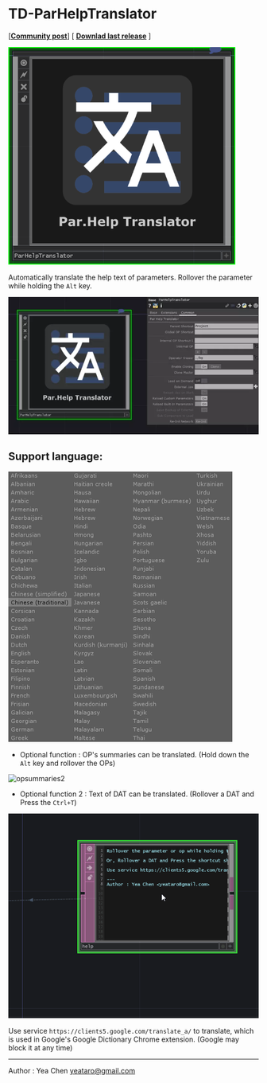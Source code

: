 # TD-ParHelpTranslator
 [[**Community post**](https://derivative.ca/community-post/asset/parhelp-translator/)] [ [**Downlad last release**](https://github.com/yeataro/TD-ParHelpTranslator/releases/latest/download/TD_ParHelpTranslator.tox) ]

![](img/icon.png)

Automatically translate the help text of parameters. Rollover the parameter while holding the `Alt` key.

![](img/rec1.webp)


## Support language:

![](img/sc2_cr.png)

- Optional function : OP's summaries can be translated. (Hold down the `Alt` key and rollover the OPs)

![opsummaries2](https://user-images.githubusercontent.com/13723054/111761837-4d3d2400-88db-11eb-8e18-8304641c9982.gif)

- Optional function 2 : Text of DAT can be translated. (Rollover a DAT and Press the `Ctrl+T`)

![](img/textTrans2.gif)

Use service `https://clients5.google.com/translate_a/` to translate, which is used in Google's Google Dictionary Chrome extension. (Google may block it at any time)

---
Author : Yea Chen <yeataro@gmail.com>

[TouchDesigner]: http://www.derivative.ca/
